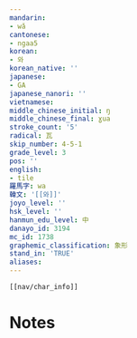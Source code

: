 ```yaml
---
mandarin:
- wǎ
cantonese:
- ngaa5
korean:
- 와
korean_native: ''
japanese:
- GA
japanese_nanori: ''
vietnamese:
middle_chinese_initial: ŋ
middle_chinese_final: ɣua
stroke_count: '5'
radical: 瓦
skip_number: 4-5-1
grade_level: 3
pos: ''
english:
- tile
羅馬字: wa
韓文: '[[와]]'
joyo_level: ''
hsk_level: ''
hanmun_edu_level: 中
danayo_id: 3194
mc_id: 1738
graphemic_classification: 象形
stand_in: 'TRUE'
aliases:
---
```

```meta-bind-embed
[[nav/char_info]]
```

# Notes
